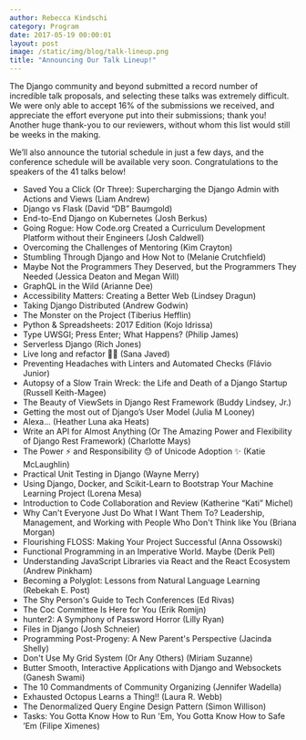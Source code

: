 ```yaml
---
author: Rebecca Kindschi
category: Program
date: 2017-05-19 00:00:01
layout: post
image: /static/img/blog/talk-lineup.png
title: "Announcing Our Talk Lineup!"
---
```


The Django community and beyond submitted a record number of incredible talk proposals, and selecting these talks was extremely difficult. We were only able to accept 16% of the submissions we received, and appreciate the effort everyone put into their submissions; thank you! Another huge thank-you to our reviewers, without whom this list would still be weeks in the making.

We’ll also announce the tutorial schedule in just a few days, and the conference schedule will be available very soon. Congratulations to the speakers of the 41 talks below!

 * Saved You a Click (Or Three): Supercharging the Django Admin with Actions and Views (Liam Andrew)
 * Django vs Flask (David “DB” Baumgold)
 * End-to-End Django on Kubernetes (Josh Berkus)
 * Going Rogue: How Code.org Created a Curriculum Development Platform without their Engineers (Josh Caldwell)
 * Overcoming the Challenges of Mentoring (Kim Crayton)
 * Stumbling Through Django and How Not to (Melanie Crutchfield)
 * Maybe Not the Programmers They Deserved, but the Programmers They Needed (Jessica Deaton and Megan Will)
 * GraphQL in the Wild (Arianne Dee)
 * Accessibility Matters: Creating a Better Web (Lindsey Dragun)
 * Taking Django Distributed (Andrew Godwin)
 * The Monster on the Project (Tiberius Hefflin)
 * Python & Spreadsheets: 2017 Edition (Kojo Idrissa)
 * Type UWSGI; Press Enter; What Happens? (Philip James)
 * Serverless Django (Rich Jones)
 * Live long and refactor 🖖🏽 (Sana Javed)
 * Preventing Headaches with Linters and Automated Checks (Flávio Junior)
 * Autopsy of a Slow Train Wreck: the Life and Death of a Django Startup (Russell Keith-Magee)
 * The Beauty of ViewSets in Django Rest Framework (Buddy Lindsey, Jr.)
 * Getting the most out of Django’s User Model (Julia M Looney)
 * Alexa... (Heather Luna aka Heats)
 * Write an API for Almost Anything (Or The Amazing Power and Flexibility of Django Rest Framework) (Charlotte Mays)
 * The Power :zap: and Responsibility :sweat: of Unicode Adoption :sparkles: (Katie McLaughlin)
 * Practical Unit Testing in Django (Wayne Merry)
 * Using Django, Docker, and Scikit-Learn to Bootstrap Your Machine Learning Project (Lorena Mesa)
 * Introduction to Code Collaboration and Review (Katherine “Kati” Michel)
 * Why Can't Everyone Just Do What I Want Them To? Leadership, Management, and Working with People Who Don't Think like You (Briana Morgan)
 * Flourishing FLOSS: Making Your Project Successful (Anna Ossowski)
 * Functional Programming in an Imperative World. Maybe (Derik Pell)
 * Understanding JavaScript Libraries via React and the React Ecosystem (Andrew Pinkham)
 * Becoming a Polyglot: Lessons from Natural Language Learning (Rebekah E. Post)
 * The Shy Person's Guide to Tech Conferences (Ed Rivas)
 * The Coc Committee Is Here for You (Erik Romijn)
 * hunter2: A Symphony of Password Horror (Lilly Ryan)
 * Files in Django (Josh Schneier)
 * Programming Post-Progeny: A New Parent's Perspective (Jacinda Shelly)
 * Don't Use My Grid System (Or Any Others) (Miriam Suzanne)
 * Butter Smooth, Interactive Applications with Django and Websockets (Ganesh Swami)
 * The 10 Commandments of Community Organizing (Jennifer Wadella)
 * Exhausted Octopus Learns a Thing!! (Laura R. Webb)
 * The Denormalized Query Engine Design Pattern (Simon Willison)
 * Tasks: You Gotta Know How to Run 'Em, You Gotta Know How to Safe ’Em (Filipe Ximenes)
